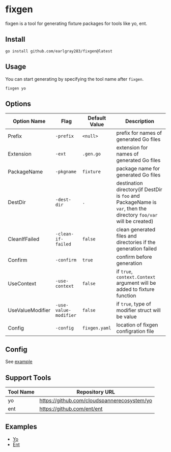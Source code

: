 # fixgen

fixgen is a tool for generating fixture packages for tools like yo, ent.

## Install

```shell
go install github.com/earlgray283/fixgen@latest
```

## Usage

You can start generating by specifying the tool name after `fixgen`.

```shell
fixgen yo
```

## Options

| Option Name      | Flag                  | Default Value | Description                                                                                                       |
| ---------------- | --------------------- | ------------- | ----------------------------------------------------------------------------------------------------------------- |
| Prefix           | `-prefix`             | `<null>`      | prefix for names of generated Go files                                                                            |
| Extension        | `-ext`                | `.gen.go`     | extension for names of generated Go files                                                                         |
| PackageName      | `-pkgname`            | `fixture`     | package name for generated Go files                                                                               |
| DestDir          | `-dest-dir`           | `.`           | destination directory(if DestDir is `foo` and PackageName is `var`, then the directory `foo/var` will be created) |
| CleanIfFailed    | `-clean-if-failed`    | `false`       | clean generated files and directories if the generation failed                                                    |
| Confirm          | `-confirm`            | `true`        | confirm before generation                                                                                         |
| UseContext       | `-use-context`        | `false`       | if `true`, `context.Context` argument will be added to fixture function                                           |
| UseValueModifier | `-use-value-modifier` | `false`       | if `true`, type of modifier struct will be value                                                                  |
| Config           | `-config`             | `fixgen.yaml` | location of fixgen configration file                                                                              |

## Config

See [example](https://github.com/earlgray283/fixgen/tree/main/.examples/fixgen.yaml)

## Support Tools

| Tool Name | Repository URL                                |
| --------- | --------------------------------------------- |
| yo        | <https://github.com/cloudspannerecosystem/yo> |
| ent       | <https://github.com/ent/ent>                  |

## Examples

- [Yo](https://github.com/earlgray283/fixgen/tree/main/.examples/yo)
- [Ent](https://github.com/earlgray283/fixgen/tree/main/.examples/ent)
